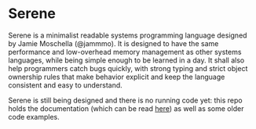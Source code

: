 # Serene

Serene is a minimalist readable systems programming language designed by Jamie Moschella (@jammmo). It is designed to have the same performance and low-overhead memory management as other systems languages, while being simple enough to be learned in a day. It shall also help programmers catch bugs quickly, with strong typing and strict object ownership rules that make behavior explicit and keep the language consistent and easy to understand.

Serene is still being designed and there is no running code yet: this repo holds the documentation (which can be read [here](https://jamiemoschella.com/serene-ideas/mkdocs/site/)) as well as some older code examples.
